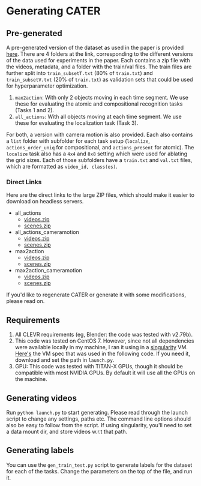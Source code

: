 # Generating CATER


## Pre-generated
A pre-generated version of the dataset as used in the paper is provided [here](https://cmu.box.com/s/w1baekogh29fgu3zg7gr6k446xdalgf2).
There are 4 folders at the link, corresponding to the different versions of the data used for experiments in the paper. Each contains a zip file with the videos, metadata, and a folder with the train/val files. The train files are further split into `train_subsetT.txt` (80% of `train.txt`) and `train_subsetV.txt` (20% of `train.txt`) as validation sets that could be used for hyperparameter optimization.

1. `max2action`: With only 2 objects moving in each time segment. We use these for evaluating the atomic and compositional recognition tasks (Tasks 1 and 2).
2. `all_actions`: With all objects moving at each time segment. We use these for evaluating the localization task (Task 3).

For both, a version with camera motion is also provided. Each also contains a `list` folder with subfolder for each task setup (`localize`, `actions_order_uniq` for compositional, and `actions_present` for atomic). The `localize` task also has a `4x4` and `8x8` setting which were used for ablating the grid sizes. Each of those subfolders have a `train.txt` and `val.txt` files, which are formatted as `video_id, class(es)`.

### Direct Links
Here are the direct links to the large ZIP files, which should make it easier to download on headless servers.

- all_actions
   - [videos.zip](https://cmu.box.com/shared/static/97kztikj3zwcgv5zu2by6c1jhlvh1d7x.zip)
   - [scenes.zip](https://cmu.box.com/shared/static/6pfetd8s5k7f6bettrpfv11xiqsgou39.zip)
- all_actions_cameramotion
   - [videos.zip](https://cmu.box.com/shared/static/fevyo9fyzeb6vm418yaqjp3gi7tl9azb.zip)
   - [scenes.zip](https://cmu.box.com/shared/static/4u3v9rgusav887i9jfsesfa32yhoo104.zip)
- max2action
   - [videos.zip](https://cmu.box.com/shared/static/jgbch9enrcfvxtwkrqsdbitwvuwnopl0.zip)
   - [scenes.zip](https://cmu.box.com/shared/static/922x4qs3feynstjj42muecrlch1o7pmv.zip)
- max2action_cameramotion
   - [videos.zip](https://cmu.box.com/shared/static/yvhx9p5haip5abzh9i2fofssjpq34zwz.zip)
   - [scenes.zip](https://cmu.box.com/shared/static/zfau8j1e6n7ylobf0g1d2wjdgdu86j2e.zip)


If you'd like to regenerate CATER or generate it with some modifications, please read on.


## Requirements
1. All CLEVR requirements (eg, Blender: the code was tested with v2.79b).
2. This code was tested on CentOS 7. However, since not all dependencies were available locally in my machine, I ran it using in a [singularity](https://sylabs.io/docs/) VM. [Here's](https://cmu.box.com/shared/static/krg7ehliaidruxjk21nfxsa0gge2uf2o.img) the VM spec that was used in the following code. If you need it, download and set the path in `launch.py`.
3. GPU: This code was tested with TITAN-X GPUs, though it should be compatible with most NVIDIA GPUs. By default it will use all the GPUs on the machine.


## Generating videos

Run `python launch.py` to start generating. Please read through the launch script to change any settings, paths etc. The command line options should also be easy to follow from the script. If using singularity, you'll need to set a data mount dir, and store videos w.r.t that path.

## Generating labels

You can use the `gen_train_test.py` script to generate labels for the dataset for each of the tasks. Change the parameters on the top of the file, and run it.

